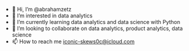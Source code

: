 - 👋 Hi, I’m @abrahamzetz
- 👀 I’m interested in data analytics
- 🌱 I’m currently learning data analytics and data science with Python
- 💞️ I’m looking to collaborate on data analytics, product analytics, data science
- 📫 How to reach me iconic-skews0c@icloud.com

<!---
abrahamzetz/abrahamzetz is a ✨ special ✨ repository because its `README.md` (this file) appears on your GitHub profile.
You can click the Preview link to take a look at your changes.
--->
